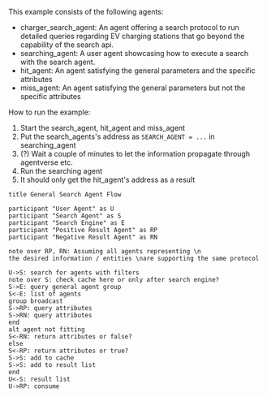 This example consists of the following agents:

* charger_search_agent: An agent offering a search protocol to run detailed queries regarding EV charging stations that go beyond the capability of the search api.
* searching_agent: A user agent showcasing how to execute a search with the search agent.
* hit_agent: An agent satisfying the general parameters and the specific attributes
* miss_agent: An agent satisfying the general parameters but not the specific attributes

How to run the example:

1. Start the search_agent, hit_agent and miss_agent
2. Put the search_agents's address as `SEARCH_AGENT = ...` in searching_agent
2. (?) Wait a couple of minutes to let the information propagate through agentverse etc.
3. Run the searching agent
4. It should only get the hit_agent's address as a result

```
title General Search Agent Flow

participant "User Agent" as U
participant "Search Agent" as S
participant "Search Engine" as E
participant "Positive Result Agent" as RP
participant "Negative Result Agent" as RN

note over RP, RN: Assuming all agents representing \n
the desired information / entities \nare supporting the same protocol

U->S: search for agents with filters
note over S: check cache here or only after search engine?
S->E: query general agent group
S<-E: list of agents
group broadcast
S->RP: query attributes
S->RN: query attributes
end
alt agent not fitting
S<-RN: return attributes or false?
else
S<-RP: return attributes or true?
S->S: add to cache
S->S: add to result list
end
U<-S: result list
U->RP: consume
```
